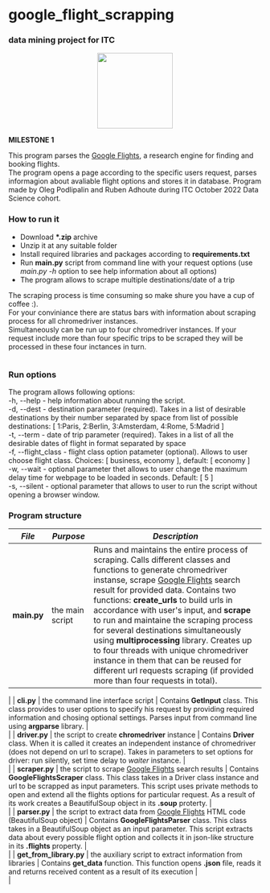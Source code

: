 # google_flight_scrapping
### data mining project for ITC
<p align="center">
<img src="img/ITC_logo.png" width=150></p>


**********MILESTONE 1********** 


This program parses the [Google Flights](https://www.google.com/travel/flights/), a research engine for finding and booking flights. 
<br>The program opens a page according to the specific users request, parses informagion about avaliable flight options and stores it in database. 
Program made by Oleg Podlipalin and Ruben Adhoute during ITC October 2022 Data Science cohort.

### How to run it
- Download __*.zip__ archive
- Unzip it at any suitable folder
- Install required libraries and packages according to __requirements.txt__
- Run __main.py__ script from command line with your request options (use _main.py -h_ option to see help information about all options)
- The program allows to scrape multiple destinations/date of a trip
  
The scraping process is time consuming so make shure you have a cup of coffee :).  
For your conviniance there are status bars with information about scraping process for all chromedriver instances.  
Simultaneously can be run up to four chromedriver instances. If your request include more than four specific trips to be scraped they will be processed in these four inctances in turn.

```

```

### Run options
The program allows following options:  
-h, --help - help information about running the script.  
-d, --dest - destination parameter (required). Takes in a list of desirable destinations by their number separated by space from list of possible destinations: [ 1:Paris, 2:Berlin, 3:Amsterdam, 4:Rome, 5:Madrid ]   
-t, --term - date of trip parameter (required). Takes in a list of all the desirable dates of flight in <DD-MM-YYYY> format separated by space  
-f, --flight_class - flight class option patameter (optional). Allows to user choose flight class. Choices: [ business, economy ], default: [ economy ]  
-w, --wait - optional parameter thet allows to user change the maximum delay time for webpage to be loaded in seconds. Default: [ 5 ]  
-s, --silent - optional parameter that allows to user to run the script without opening a browser window.


### Program structure

| *File*             | *Purpose*                             | *Description*                                                                        |
|--------------------|---------------------------------------|--------------------------------------------------------------------------------------|
| __main.py__        | the main script  | Runs and maintains the entire process of scraping. Calls different classes and functions to generate chromedriver instanse, scrape [Google Flights](https://www.google.com/travel/flights/) search result for provided data. Contains two functions: __create_urls__ to build urls in accordance with user's input, and __scrape__ to run and maintaine the scraping process for several destinations simultaneously using __multiprocessing__ library. Creates up to four threads with unique chromedriver instance in them that can be reused for different url requests scraping (if provided more than four requests in total).|  
|
| __cli.py__         | the command line interface script | Contains __GetInput__ class. This class provides to user options to specify his request by providing required information and chosing optional settings. Parses input from command line using __argparse__ library. |  
|
|  __driver.py__     | the script to create __chromedriver__ instance  | Contains __Driver__ class. When it is called it creates an independent instance of chromedriver (does not depend on url to scrape). Takes in parameters to set options for driver: run silently, set time delay to _waiter_ instance. |  
|
| __scraper.py__     | the script to scrape [Google Flights](https://www.google.com/travel/flights/) search results | Contains __GoogleFlightsScraper__ class. This class takes in a Driver class instance and url to be scrapped as input parameters. This script uses private methods to open and extend all the flights options for particular request. As a result of its work creates a BeautifulSoup object in its __.soup__ proterty.  |  
|
|  __parser.py__     | the script to extract data from [Google Flights](https://www.google.com/travel/flights/) HTML code (BeautifulSoup object) | Contains __GoogleFlightsParser__ class. This class takes in a BeautifulSoup object as an input parameter. This script extracts data about every possible flight option and collects it in json-like structure in its __.flights__ property. |  
|
| __get_from_library.py__ | the auxiliary script to extract information from libraries | Contains __get_data__ function. This function opens __.json__ file, reads it and returns received content as a result of its execution   |  
|